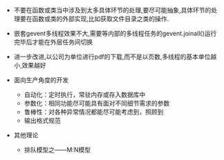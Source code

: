 - 不要在函数或类当中涉及到太多具体环节的处理,要尽可能抽象,具体环节的处理要在函数或类的外部实现,比如获取文件目录之类的操作.
- 嵌套gevent多线程效果不大,需要等内部的多线程任务的gevent.joinall()运行完毕后才能在外层任务间切换
- 进一步改进,以公司为单位进行pdf的下载,而不是以页数,多线程的基本单位越小,效果越好

- 面向生产角度的开发
    - 自动化：定时执行，常驻内存或存入数据库中
    - 参数化：相同功能尽可能具有面对不同细节需求的参数
    - 鲁棒性：对各种异常情况都能尽可能考虑到，照顾到
    - 输出格式规范

- 其他理论
    - 排队模型之——M:N模型